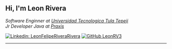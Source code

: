 <h2> Hi, I'm Leon Rivera</h2>

<p><em>Software Enginner at <a href="http://www.unb.br">Universidad Tecnologica Tula Tepeji</a><!--<img src="https://media.giphy.com/media/fYSnHlufseco8Fh93Z/giphy.gif" width="30">--></br>Jr Developer Java at <a href="praxisglobe.com">Praxis</a> <!--<img src="https://media.giphy.com/media/WUlplcMpOCEmTGBtBW/giphy.gif" width="30"> -->
</em></p>


[![Linkedin: LeonFelipeRiveraRivera](https://img.shields.io/badge/-thaianebraga-blue?style=flat-square&logo=Linkedin&logoColor=white&link=https://www.linkedin.com/in/**nombre/)](https://www.linkedin.com/in/**nombre/)
[![GitHub LeonRV3](https://img.shields.io/github/followers/leonrv3?label=follow&style=social)](https://github.com/)



---
